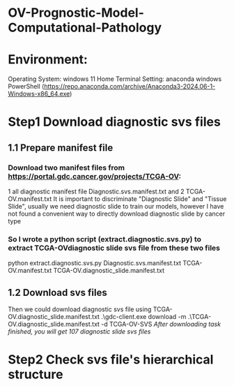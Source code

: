 # OV-Prognostic-Model-Computational-Pathology
# Environment:
Operating System: windows 11 Home
Terminal Setting: anaconda windows PowerShell (https://repo.anaconda.com/archive/Anaconda3-2024.06-1-Windows-x86_64.exe)
# Step1 Download diagnostic svs files
## 1.1 Prepare manifest file
### Download two manifest files from https://portal.gdc.cancer.gov/projects/TCGA-OV: 
1 all diagnostic manifest file Diagnostic.svs.manifest.txt and 2 TCGA-OV.manifest.txt
It is important to discriminate "Diagnostic Slide" and "Tissue Slide", usually we need diagnostic slide to train our models,
however I have not found a convenient way to directly download diagnostic slide by cancer type
### So I wrote a python script (extract.diagnostic.svs.py) to extract TCGA-OVdiagnostic slide svs file from these two files
python extract.diagnostic.svs.py Diagnostic.svs.manifest.txt TCGA-OV.manifest.txt TCGA-OV.diagnostic_slide.manifest.txt
## 1.2 Download svs files
Then we could download diagnostic svs file using TCGA-OV.diagnostic_slide.manifest.txt
.\gdc-client.exe download -m .\TCGA-OV.diagnostic_slide.manifest.txt -d TCGA-OV-SVS
*After downloading task finished, you will get 107 diagnostic slide svs files*
# Step2 Check svs file's hierarchical structure
